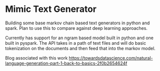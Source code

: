 # Mimic Text Generator
Building some base markov chain based text generators in python and spark. Plan to use this to compare against deep learning approaches.


Currently has support for an ngram based model built in python and one built in pyspark. The API takes in a path of text files and will do basic tokenization on the documents and then feed that into the markov model.

Blog associated with this work
https://towardsdatascience.com/natural-language-generation-part-1-back-to-basics-2f0b2654624f
